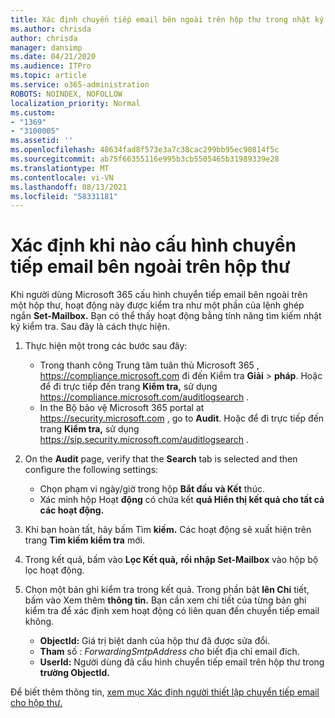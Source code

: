 ```yaml
---
title: Xác định chuyển tiếp email bên ngoài trên hộp thư trong nhật ký kiểm tra
ms.author: chrisda
author: chrisda
manager: dansimp
ms.date: 04/21/2020
ms.audience: ITPro
ms.topic: article
ms.service: o365-administration
ROBOTS: NOINDEX, NOFOLLOW
localization_priority: Normal
ms.custom:
- "1369"
- "3100005"
ms.assetid: ''
ms.openlocfilehash: 48634fad8f573e3a7c38cac299bb95ec90814f5c
ms.sourcegitcommit: ab75f66355116e995b3cb5505465b31989339e28
ms.translationtype: MT
ms.contentlocale: vi-VN
ms.lasthandoff: 08/13/2021
ms.locfileid: "58331181"
---
```

# <a name="identify-when-external-email-forwarding-is-configured-on-mailboxes"></a>Xác định khi nào cấu hình chuyển tiếp email bên ngoài trên hộp thư

Khi người dùng Microsoft 365 cấu hình chuyển tiếp email bên ngoài trên một hộp thư, hoạt động này được kiểm tra như một phần của lệnh ghép ngắn **Set-Mailbox.** Bạn có thể thấy hoạt động bằng tính năng tìm kiếm nhật ký kiểm tra. Sau đây là cách thực hiện.

1. Thực hiện một trong các bước sau đây:
   - Trong thanh công Trung tâm tuân thủ Microsoft 365 , <https://compliance.microsoft.com> đi đến Kiểm tra **Giải** \> **pháp**. Hoặc để đi trực tiếp đến trang **Kiểm tra,** sử dụng <https://compliance.microsoft.com/auditlogsearch> .
   - In the Bộ bảo vệ Microsoft 365 portal at <https://security.microsoft.com> , go to **Audit**. Hoặc để đi trực tiếp đến trang **Kiểm tra,** sử dụng <https://sip.security.microsoft.com/auditlogsearch> .

2. On the **Audit** page, verify that the **Search** tab is selected and then configure the following settings:
   - Chọn phạm vi ngày/giờ trong hộp **Bắt đầu** **và Kết** thúc.
   - Xác minh hộp Hoạt **động** có chứa kết **quả Hiển thị kết quả cho tất cả các hoạt động.**

3. Khi bạn hoàn tất, hãy bấm Tìm **kiếm.** Các hoạt động sẽ xuất hiện trên trang **Tìm kiếm kiểm tra** mới.

4. Trong kết quả, bấm vào **Lọc Kết quả,** **rồi nhập Set-Mailbox** vào hộp bộ lọc hoạt động.

5. Chọn một bản ghi kiểm tra trong kết quả. Trong phần bật **lên Chi** tiết, bấm vào Xem thêm **thông tin.** Bạn cần xem chi tiết của từng bản ghi kiểm tra để xác định xem hoạt động có liên quan đến chuyển tiếp email không.

   - **ObjectId:** Giá trị biệt danh của hộp thư đã được sửa đổi.
   - **Tham** số : _ForwardingSmtpAddress cho_ biết địa chỉ email đích.
   - **UserId:** Người dùng đã cấu hình chuyển tiếp email trên hộp thư trong **trường ObjectId.**

Để biết thêm thông tin, [xem mục Xác định người thiết lập chuyển tiếp email cho hộp thư.](https://docs.microsoft.com/microsoft-365/compliance/auditing-troubleshooting-scenarios#determine-who-set-up-email-forwarding-for-a-mailbox)
